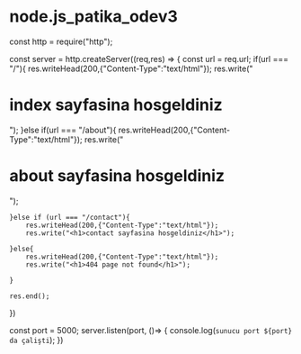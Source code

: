 # node.js_patika_odev3
const http = require("http");

const server = http.createServer((req,res) => {
    const url = req.url;
    if(url === "/"){
        res.writeHead(200,{"Content-Type":"text/html"});
        res.write("<h1>index sayfasina hosgeldiniz</h1>");
    }else if(url === "/about"){
        res.writeHead(200,{"Content-Type":"text/html"});
        res.write("<h1>about sayfasina hosgeldiniz</h1>");
        
    }else if (url === "/contact"){
        res.writeHead(200,{"Content-Type":"text/html"});
        res.write("<h1>contact sayfasina hosgeldiniz</h1>");
      
    }else{
        res.writeHead(200,{"Content-Type":"text/html"});
        res.write("<h1>404 page not found</h1>");
        
    }
    
    res.end();
})

const port = 5000;
server.listen(port, ()=> {
    console.log(`sunucu port ${port}  da çalişti`);
})
